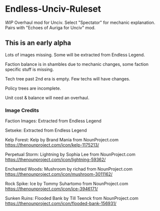 # Endless-Unciv-Ruleset
*WIP* Overhaul mod for Unciv. Select "Spectator" for mechanic explanation. Pairs with "Echoes of Auriga for Unciv" mod.

## This is an early alpha
Lots of images missing. Some will be extracted from Endless Legend.

Faction balance is in shambles due to mechanic changes, some faction specific stuff is missing.

Tech tree past 2nd era is empty. Few techs will have changes.

Policy trees are incomplete.

Unit cost & balance will need an overhaul.

### Image Credits

Faction Images: Extracted from Endless Legend

Setseke: Extracted from Endless Legend

Kelp Forest: Kelp by Brand Mania from NounProject.com https://thenounproject.com/icon/kelp-1175213/

Perpetual Storm: Lightning by Sophia Lee from NounProject.com https://thenounproject.com/icon/lightning-59362/

Enchanted Woods: Mushroom by richad from NounProject.com https://thenounproject.com/icon/mushroom-3011162/

Rock Spike: Ice by Tommy Suhartomo from NounProject.com https://thenounproject.com/icon/ice-3946171/

Sunken Ruins: Flooded Bank by Till Teenck from NounProject.com https://thenounproject.com/icon/flooded-bank-156931/
